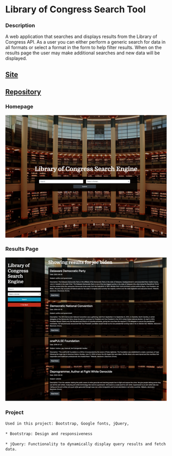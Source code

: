 # Library of Congress Search Tool

### Description

A web application that searches and displays results from the Library of Congress API. As a user you can either perform a generic search for data in all formats or select a format in the form to help filter results. When on the results page the user may make additional searches and new data will be displayed. 


## [Site](https://josiemald.github.io/library-congress-SE/)

## [Repository](https://github.com/JosieMald/library-congress-SE)

### Homepage

![Homepage](./assets/imgs/homepage.png)

### Results Page

![Results-Page](./assets/imgs/results-page.png)

### Project

```
Used in this project: Bootstrap, Google fonts, jQuery, 

* Bootstrap: Design and responsiveness

* jQuery: Functionality to dynamically display query results and fetch data.


```